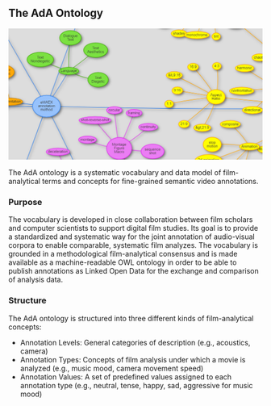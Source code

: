 ## The AdA Ontology

![Ontology Excerpt](ontology_excerpt.png)

The AdA ontology is a systematic vocabulary and data model of film-analytical terms and concepts for fine-grained semantic video annotations.

### Purpose

The vocabulary is developed in close collaboration between film scholars and computer scientists to support digital film studies. Its goal is to provide a standardized and systematic way for the joint annotation of audio-visual corpora to enable comparable, systematic film analyzes. The vocabulary is grounded in a methodological film-analytical consensus and is made available as a machine-readable OWL ontology in order to be able to publish annotations as Linked Open Data for the exchange and comparison of analysis data.

### Structure

The AdA ontology is structured into three different kinds of film-analytical concepts: 
- Annotation Levels: General categories of description (e.g., acoustics, camera)
- Annotation Types: Concepts of film analysis under which a movie is analyzed (e.g., music mood, camera movement speed)
- Annotation Values: A set of predefined values assigned to each annotation type (e.g., neutral, tense, happy, sad, aggressive for music mood)

